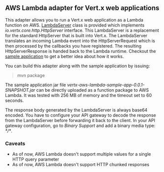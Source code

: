 ## AWS Lambda adapter for Vert.x web applications

This adapter allows you to run a Vert.x web application as a Lambda function on AWS. [LambdaServer](vertx-aws-lambda/src/main/java/com/alesnosek/io/vertx/aws/lambda/LambdaServer.java) class is provided which implements *io.vertx.core.http.HttpServer* interface. This LambdaServer is a replacement for the standard HttpServer that is built into Vert.x. The LambdaServer translates an incoming Lambda event into the HttpServerRequest which is then processed by the callbacks you have registered. The resulting HttpServerResponse is handed back to the Lambda runtime. Checkout the [sample application](vertx-aws-lambda-sample-app) to get a better idea about how it works.

You can build this adapter along with the sample application by issuing:

> mvn package

The sample application jar file *vertx-aws-lambda-sample-app-0.0.1-SNAPSHOT.jar* can be directly uploaded as a function package to AWS Lambda. It was tested with 256 MB of memory and the timeout set to 60 seconds.

The response body generated by the LambdaServer is always base64 encoded. You have to configure your API gateway to decode the response from the LambdaServer before forwarding it back to the client. In your API gateway configuration, go to *Binary Support* and add a binary media type: *\*/\**.

### Caveats

* As of now, AWS Lambda doesn't support multiple values for a single HTTP query parameter
* As of now, AWS Lambda doesn't support HTTP chunked responses
